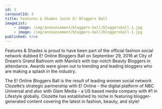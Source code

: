 ```yaml
---
id: 3
carouselId: 3
title: Features & Shades Joins E! Bloggers Ball
imageList:
    - image: /img/announcement/bloggers-ball/bloggersball-1.jpg
    - image: /img/announcement/bloggers-ball/bloggersball-1.jpg
published: true
---
```

Features & Shades is proud to have been part of the official fashion social network dubbed E! Online Bloggers Ball on September 29, 2016 at City of Dream’s Grand Ballroom with Manila’s with top-notch Beauty Bloggers in attendance.  Awards were given out to trending and leading bloggers who are making a splash in the industry.     

The E! Online Bloggers Ball is the result of leading women social network Clozette’s strategic partnership with E! Online -  the digital platform of NBC Universal and also with Glam Media - a US based media company with #1 in Lifestyle globally.  Clozette has established its niche in featuring blogger-generated content covering the latest in fashion, beauty, and style!
